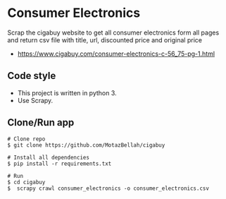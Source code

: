 # Consumer Electronics

Scrap the cigabuy website to get all consumer electronics form all pages and return csv file with title, url, discounted price and original price
- https://www.cigabuy.com/consumer-electronics-c-56_75-pg-1.html

## Code style

- This project is written in python 3.
- Use Scrapy.

## Clone/Run app
````
# Clone repo
$ git clone https://github.com/MotazBellah/cigabuy

# Install all dependencies
$ pip install -r requirements.txt

# Run
$ cd cigabuy
$  scrapy crawl consumer_electronics -o consumer_electronics.csv

````
